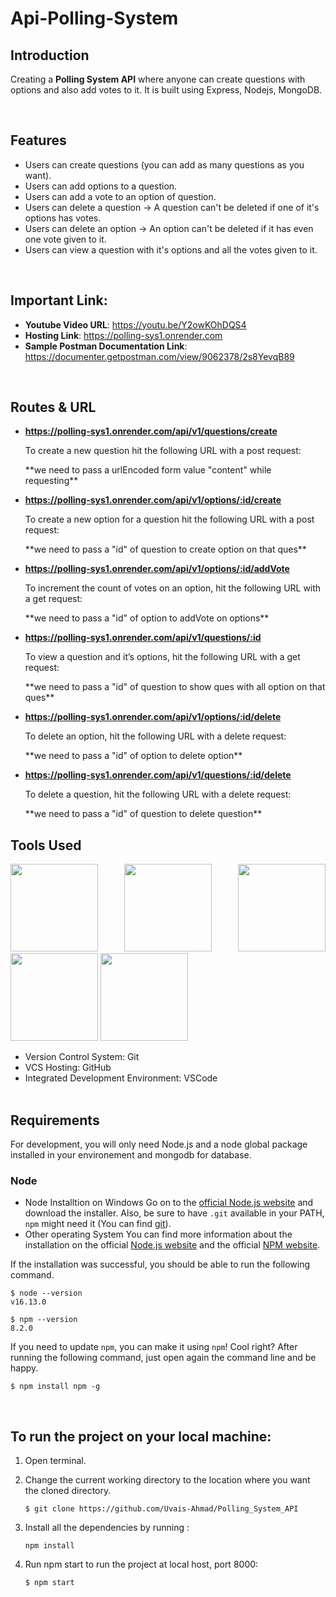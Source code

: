 # Api-Polling-System

## Introduction

Creating a **Polling System API** where anyone can create questions with options and also add votes to it. It is built
using Express, Nodejs, MongoDB.

<br/>

## Features

- Users can create questions (you can add as many questions as you want).
- Users can add options to a question.
- Users can add a vote to an option of question.
- Users can delete a question -> A question can't be deleted if one of it's options has votes.
- Users can delete an option -> An option can't be deleted if it has even one vote given to it.
- Users can view a question with it's options and all the votes given to it.

<br/>

## Important Link:

- **Youtube Video URL**: https://youtu.be/Y2owKOhDQS4
- **Hosting Link**: https://polling-sys1.onrender.com 
- **Sample Postman Documentation Link**: https://documenter.getpostman.com/view/9062378/2s8YevqB89

<br/>

## Routes & URL

- **https://polling-sys1.onrender.com/api/v1/questions/create**
  <p> To create a new question hit the following URL with a post request:</p>
  **we need to pass a urlEncoded form value "content" while requesting**
  

- **https://polling-sys1.onrender.com/api/v1/options/:id/create**
  <p>To create a new option for a question hit the following URL with a post request:</p>
  **we need to pass a "id" of question to create option on that ques**

- **https://polling-sys1.onrender.com/api/v1/options/:id/addVote**
  <p>To increment the count of votes on an option, hit the following URL with a get request:</p>
  **we need to pass a "id" of option to addVote on options**

- **https://polling-sys1.onrender.com/api/v1/questions/:id**
  <p> To view a question and it’s options, hit the following URL with a get request:</p>
  **we need to pass a "id" of question to show ques with all option on that ques**

- **https://polling-sys1.onrender.com/api/v1/options/:id/delete**
  <p> To delete an option, hit the following URL with a delete request: </p>
  **we need to pass a "id" of option to delete option**

- **https://polling-sys1.onrender.com/api/v1/questions/:id/delete**
  <p> To delete a question, hit the following URL with a delete request: </p>
  **we need to pass a "id" of question to delete question**
  
  <br/>

## Tools Used

 <p align="justify">
<img height="140" width="140" src="https://www.startechup.com/wp-content/uploads/January-11-2021-Nodejs-What-it-is-used-for-and-when-where-to-use-it-for-your-enterprise-app-development.jpg">
<img height="140" width="140" src="https://www.edureka.co/blog/wp-content/uploads/2019/07/express-logo.png">
<img height="140" width="140" src="https://g.foolcdn.com/art/companylogos/square/mdb.png">
<img height="140" width="140" src="https://mms.businesswire.com/media/20210806005076/en/761650/22/postman-logo-vert-2018.jpg">
<img height="140" width="140" src="https://www.pngitem.com/pimgs/m/13-131098_visual-studio-code-logo-hd-png-download.png">
</p>

- Version Control System: Git
- VCS Hosting: GitHub
- Integrated Development Environment: VSCode
  <br/>
  <br/>

## Requirements

For development, you will only need Node.js and a node global package installed in your environement and mongodb for database.

### Node

- Node Installtion on Windows
  Go on to the [official Node.js website](https://nodejs.org/en/) and download the installer. Also, be sure to have `.git` available in your PATH,
  `npm` might need it (You can find [git](https://git-scm.com/)).
- Other operating System
  You can find more information about the installation on the official [Node.js website](https://nodejs.org/en/) and the official [NPM website](https://www.npmjs.com/).

If the installation was successful, you should be able to run the following command.

```
$ node --version
v16.13.0

$ npm --version
8.2.0
```

If you need to update `npm`, you can make it using `npm`! Cool right? After running the following command, just open again the command line and be happy.

```
$ npm install npm -g

```

<br/>

## To run the project on your local machine:

1. Open terminal.

2. Change the current working directory to the location where you want the cloned directory.

   ```
   $ git clone https://github.com/Uvais-Ahmad/Polling_System_API

   ```

3. Install all the dependencies by running :

   ```
   npm install

   ```

4. Run npm start to run the project at local host, port 8000:

   ```
   $ npm start

   ```

<br/>
